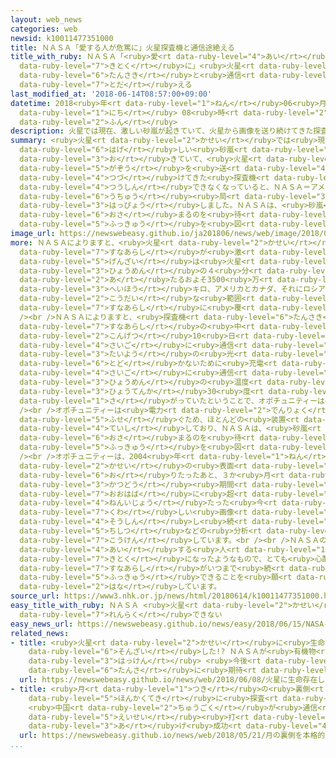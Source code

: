 ```yaml
---
layout: web_news
categories: web
newsid: k10011477351000
title: ＮＡＳＡ「愛する人が危篤に」火星探査機と通信途絶える
title_with_ruby: ＮＡＳＡ「<ruby>愛<rt data-ruby-level="4">あい</rt></ruby>する<ruby>人<rt data-ruby-level="1">ひと</rt></ruby>が<ruby>危篤<rt
  data-ruby-level="7">きとく</rt></ruby>に」<ruby>火星<rt data-ruby-level="2">かせい</rt></ruby><ruby>探査機<rt
  data-ruby-level="6">たんさき</rt></ruby>と<ruby>通信<rt data-ruby-level="4">つうしん</rt></ruby><ruby>途絶<rt
  data-ruby-level="7">とだ</rt></ruby>える
last_modified_at: '2018-06-14T08:57:00+09:00'
datetime: 2018<ruby>年<rt data-ruby-level="1">ねん</rt></ruby>06<ruby>月<rt data-ruby-level="1">がつ</rt></ruby>14<ruby>日<rt
  data-ruby-level="1">にち</rt></ruby> 08<ruby>時<rt data-ruby-level="2">じ</rt></ruby>57<ruby>分<rt
  data-ruby-level="2">ふん</rt></ruby>
description: 火星では現在、激しい砂嵐が起きていて、火星から画像を送り続けてきた探査機「オポチュニティー」と通信できなくなっていると、ＮＡＳＡ＝アメリカ航空宇宙局が発表しました。ＮＡＳＡは、砂嵐が収まるのを待って復旧を図ることにしています。
summary: <ruby>火星<rt data-ruby-level="2">かせい</rt></ruby>では<ruby>現在<rt data-ruby-level="5">げんざい</rt></ruby>、<ruby>激<rt
  data-ruby-level="6">はげ</rt></ruby>しい<ruby>砂嵐<rt data-ruby-level="7">すなあらし</rt></ruby>が<ruby>起<rt
  data-ruby-level="3">お</rt></ruby>きていて、<ruby>火星<rt data-ruby-level="2">かせい</rt></ruby>から<ruby>画像<rt
  data-ruby-level="5">がぞう</rt></ruby>を<ruby>送<rt data-ruby-level="4">おく</rt></ruby>り<ruby>続<rt
  data-ruby-level="4">つづ</rt></ruby>けてきた<ruby>探査機<rt data-ruby-level="6">たんさき</rt></ruby>「オポチュニティー」と<ruby>通信<rt
  data-ruby-level="4">つうしん</rt></ruby>できなくなっていると、ＮＡＳＡ＝アメリカ<ruby>航空<rt data-ruby-level="4">こうくう</rt></ruby><ruby>宇宙<rt
  data-ruby-level="6">うちゅう</rt></ruby><ruby>局<rt data-ruby-level="3">きょく</rt></ruby>が<ruby>発表<rt
  data-ruby-level="3">はっぴょう</rt></ruby>しました。ＮＡＳＡは、<ruby>砂嵐<rt data-ruby-level="7">すなあらし</rt></ruby>が<ruby>収<rt
  data-ruby-level="6">おさ</rt></ruby>まるのを<ruby>待<rt data-ruby-level="3">ま</rt></ruby>って<ruby>復旧<rt
  data-ruby-level="5">ふっきゅう</rt></ruby>を<ruby>図<rt data-ruby-level="7">はか</rt></ruby>ることにしています。
image_url: https://newswebeasy.github.io/ja201806/news/web/image/2018/06/14/K10011477351_1806140917_1806140919_01_02.jpg
more: ＮＡＳＡによりますと、<ruby>火星<rt data-ruby-level="2">かせい</rt></ruby>では、<ruby>先月末<rt data-ruby-level="4">せんげつまつ</rt></ruby>から<ruby>砂嵐<rt
  data-ruby-level="7">すなあらし</rt></ruby>が<ruby>激<rt data-ruby-level="6">はげ</rt></ruby>しくなり、<ruby>現在<rt
  data-ruby-level="5">げんざい</rt></ruby>は<ruby>火星<rt data-ruby-level="2">かせい</rt></ruby>の<ruby>表面<rt
  data-ruby-level="3">ひょうめん</rt></ruby>の４<ruby>分<rt data-ruby-level="2">ふん</rt></ruby>の１に<ruby>当<rt
  data-ruby-level="2">あ</rt></ruby>たるおよそ3500<ruby>万<rt data-ruby-level="2">まん</rt></ruby><ruby>平方<rt
  data-ruby-level="3">へいほう</rt></ruby>キロ、アメリカとカナダ、それにロシアを<ruby>合<rt data-ruby-level="2">あ</rt></ruby>わせたほどの<ruby>広大<rt
  data-ruby-level="2">こうだい</rt></ruby>な<ruby>範囲<rt data-ruby-level="7">はんい</rt></ruby>が<ruby>砂嵐<rt
  data-ruby-level="7">すなあらし</rt></ruby>に<ruby>覆<rt data-ruby-level="7">おお</rt></ruby>われています。<br
  /><br />ＮＡＳＡによりますと、<ruby>探査機<rt data-ruby-level="6">たんさき</rt></ruby>オポチュニティーは<ruby>砂嵐<rt
  data-ruby-level="7">すなあらし</rt></ruby>の<ruby>中<rt data-ruby-level="1">なか</rt></ruby>にあるため、<ruby>今月<rt
  data-ruby-level="2">こんげつ</rt></ruby>10<ruby>日<rt data-ruby-level="1">にち</rt></ruby>を<ruby>最後<rt
  data-ruby-level="4">さいご</rt></ruby>に<ruby>通信<rt data-ruby-level="4">つうしん</rt></ruby>できなくなっているということです。<ruby>太陽<rt
  data-ruby-level="3">たいよう</rt></ruby>の<ruby>光<rt data-ruby-level="2">ひかり</rt></ruby>が<ruby>届<rt
  data-ruby-level="6">とど</rt></ruby>かないために<ruby>充電<rt data-ruby-level="7">じゅうでん</rt></ruby>できないうえ、<ruby>最後<rt
  data-ruby-level="4">さいご</rt></ruby>に<ruby>通信<rt data-ruby-level="4">つうしん</rt></ruby>できたときは、<ruby>表面<rt
  data-ruby-level="3">ひょうめん</rt></ruby>の<ruby>温度<rt data-ruby-level="3">おんど</rt></ruby>が<ruby>氷点下<rt
  data-ruby-level="3">ひょうてんか</rt></ruby>30<ruby>度<rt data-ruby-level="3">ど</rt></ruby>にまで<ruby>下<rt
  data-ruby-level="1">さ</rt></ruby>がっていたということで、オポチュニティーは<ruby>危機<rt data-ruby-level="6">きき</rt></ruby>にさらされているとしています。<br
  /><br />オポチュニティーは<ruby>電力<rt data-ruby-level="2">でんりょく</rt></ruby>の<ruby>消費<rt data-ruby-level="4">しょうひ</rt></ruby>を<ruby>防<rt
  data-ruby-level="5">ふせ</rt></ruby>ぐため、ほとんどの<ruby>装置<rt data-ruby-level="6">そうち</rt></ruby>を<ruby>停止<rt
  data-ruby-level="4">ていし</rt></ruby>しており、ＮＡＳＡは、<ruby>砂嵐<rt data-ruby-level="7">すなあらし</rt></ruby>が<ruby>収<rt
  data-ruby-level="6">おさ</rt></ruby>まるのを<ruby>待<rt data-ruby-level="3">ま</rt></ruby>って<ruby>復旧<rt
  data-ruby-level="5">ふっきゅう</rt></ruby>を<ruby>図<rt data-ruby-level="7">はか</rt></ruby>ることにしています。<br
  /><br />オポチュニティーは、2004<ruby>年<rt data-ruby-level="1">ねん</rt></ruby>１<ruby>月<rt data-ruby-level="1">がつ</rt></ruby>に<ruby>火星<rt
  data-ruby-level="2">かせい</rt></ruby>の<ruby>表面<rt data-ruby-level="3">ひょうめん</rt></ruby>に<ruby>降<rt
  data-ruby-level="6">お</rt></ruby>りたったあと、３か<ruby>月<rt data-ruby-level="1">げつ</rt></ruby>とされた<ruby>活動<rt
  data-ruby-level="3">かつどう</rt></ruby><ruby>期間<rt data-ruby-level="3">きかん</rt></ruby>を<ruby>大幅<rt
  data-ruby-level="7">おおはば</rt></ruby>に<ruby>超<rt data-ruby-level="7">こ</rt></ruby>えて、14<ruby>年以上<rt
  data-ruby-level="4">ねんいじょう</rt></ruby>たった<ruby>今<rt data-ruby-level="2">いま</rt></ruby>も<ruby>詳<rt
  data-ruby-level="7">くわ</rt></ruby>しい<ruby>画像<rt data-ruby-level="5">がぞう</rt></ruby>を<ruby>送信<rt
  data-ruby-level="4">そうしん</rt></ruby>し<ruby>続<rt data-ruby-level="4">つづ</rt></ruby>け、<ruby>地質<rt
  data-ruby-level="5">ちしつ</rt></ruby>などの<ruby>分析<rt data-ruby-level="7">ぶんせき</rt></ruby>に<ruby>貢献<rt
  data-ruby-level="7">こうけん</rt></ruby>しています。<br /><br />ＮＡＳＡの<ruby>担当者<rt data-ruby-level="6">たんとうしゃ</rt></ruby>は、「<ruby>愛<rt
  data-ruby-level="4">あい</rt></ruby>する<ruby>人<rt data-ruby-level="1">ひと</rt></ruby>が<ruby>危篤<rt
  data-ruby-level="7">きとく</rt></ruby>になったようなもので、とても<ruby>心配<rt data-ruby-level="3">しんぱい</rt></ruby>している。<ruby>砂嵐<rt
  data-ruby-level="7">すなあらし</rt></ruby>がいつまで<ruby>続<rt data-ruby-level="4">つづ</rt></ruby>くかわからないが、<ruby>復旧<rt
  data-ruby-level="5">ふっきゅう</rt></ruby>できることを<ruby>願<rt data-ruby-level="4">ねが</rt></ruby>っている」と<ruby>話<rt
  data-ruby-level="2">はな</rt></ruby>しています。
source_url: https://www3.nhk.or.jp/news/html/20180614/k10011477351000.html
easy_title_with_ruby: ＮＡＳＡ <ruby>火星<rt data-ruby-level="2">かせい</rt></ruby>にある「オポチュニティー」と<ruby>連絡<rt
  data-ruby-level="7">れんらく</rt></ruby>できない
easy_news_url: https://newswebeasy.github.io/news/easy/2018/06/15/NASA-火星にあるオポチュニティーと連絡できない
related_news:
- title: <ruby>火星<rt data-ruby-level="2">かせい</rt></ruby>に<ruby>生命<rt data-ruby-level="3">せいめい</rt></ruby><ruby>存在<rt
    data-ruby-level="6">そんざい</rt></ruby>した!? ＮＡＳＡが<ruby>有機物<rt data-ruby-level="4">ゆうきぶつ</rt></ruby><ruby>発見<rt
    data-ruby-level="3">はっけん</rt></ruby> <ruby>今後<rt data-ruby-level="2">こんご</rt></ruby>の<ruby>探査<rt
    data-ruby-level="6">たんさ</rt></ruby>に<ruby>期待<rt data-ruby-level="3">きたい</rt></ruby>
  url: https://newswebeasy.github.io/news/web/2018/06/08/火星に生命存在した-NASAが有機物発見-今後の探査に期待
- title: <ruby>月<rt data-ruby-level="1">つき</rt></ruby>の<ruby>裏側<rt data-ruby-level="6">うらがわ</rt></ruby>を<ruby>本格的<rt
    data-ruby-level="5">ほんかくてき</rt></ruby>に<ruby>探査<rt data-ruby-level="6">たんさ</rt></ruby>へ
    <ruby>中国<rt data-ruby-level="2">ちゅうごく</rt></ruby>が<ruby>通信<rt data-ruby-level="4">つうしん</rt></ruby><ruby>衛星<rt
    data-ruby-level="5">えいせい</rt></ruby><ruby>打<rt data-ruby-level="3">う</rt></ruby>ち<ruby>上<rt
    data-ruby-level="3">あ</rt></ruby>げ<ruby>成功<rt data-ruby-level="4">せいこう</rt></ruby>
  url: https://newswebeasy.github.io/news/web/2018/05/21/月の裏側を本格的に探査へ-中国が通信衛星打ち上げ成功
...
```

